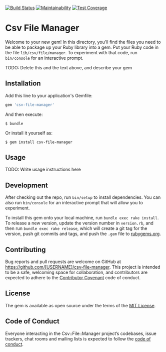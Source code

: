 [![Build Status](https://semaphoreci.com/api/v1/wowonrails/csv-file-manager/branches/master/shields_badge.svg)](https://semaphoreci.com/wowonrails/csv-file-manager)
[![Maintainability](https://api.codeclimate.com/v1/badges/ae4bf3b66198d867d41a/maintainability)](https://codeclimate.com/github/wowonrails/csv-file-manager/maintainability)
[![Test Coverage](https://api.codeclimate.com/v1/badges/ae4bf3b66198d867d41a/test_coverage)](https://codeclimate.com/github/wowonrails/csv-file-manager/test_coverage)

# Csv File Manager

Welcome to your new gem! In this directory, you'll find the files you need to be able to package up your Ruby library into a gem. Put your Ruby code in the file `lib/csv/file/manager`. To experiment with that code, run `bin/console` for an interactive prompt.

TODO: Delete this and the text above, and describe your gem

## Installation

Add this line to your application's Gemfile:

```ruby
gem 'csv-file-manager'
```

And then execute:

    $ bundle

Or install it yourself as:

    $ gem install csv-file-manager

## Usage

TODO: Write usage instructions here

## Development

After checking out the repo, run `bin/setup` to install dependencies. You can also run `bin/console` for an interactive prompt that will allow you to experiment.

To install this gem onto your local machine, run `bundle exec rake install`. To release a new version, update the version number in `version.rb`, and then run `bundle exec rake release`, which will create a git tag for the version, push git commits and tags, and push the `.gem` file to [rubygems.org](https://rubygems.org).

## Contributing

Bug reports and pull requests are welcome on GitHub at https://github.com/[USERNAME]/csv-file-manager. This project is intended to be a safe, welcoming space for collaboration, and contributors are expected to adhere to the [Contributor Covenant](http://contributor-covenant.org) code of conduct.

## License

The gem is available as open source under the terms of the [MIT License](http://opensource.org/licenses/MIT).

## Code of Conduct

Everyone interacting in the Csv::File::Manager project’s codebases, issue trackers, chat rooms and mailing lists is expected to follow the [code of conduct](https://github.com/[USERNAME]/csv-file-manager/blob/master/CODE_OF_CONDUCT.md).
